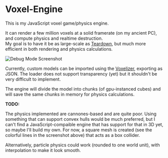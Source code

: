 # Voxel-Engine
This is my JavaScript voxel game/physics engine.

It can render a few million voxels at a solid framerate (on my ancient PC), and compute physics and realtime destruction.<br>My goal is to have it be as large-scale as [Teardown](https://store.steampowered.com/app/1167630/Teardown/), but much more efficient in both rendering and physics calculations.

![Debug Mode Screenshot](https://user-images.githubusercontent.com/66288732/189521938-1b4f1a0a-ed2e-4046-86fa-b19eb5f5939a.png)

Currently, custom models can be imported using the [Voxelizer](https://drububu.com/miscellaneous/voxelizer/?out=avo_cubes), exporting as JSON.
The loader does not support transparency (yet) but it shouldn't be very difficult to implement.

The engine will divide the model into chunks (of gpu-instanced cubes) and will save the same chunks in memory for physics calculations.

**TODO:**

The physics implemented are cannones-based and are quite poor. Using something that can support convex hulls would be much preferred, but I can't find a JavaScript-compaible engine that has support for that in 3D yet, so maybe I'll build my own. For now, a square mesh is created (see the colorful lines in the screenshot above) that acts as a box collider.

Alternatively, particle physics could work (rounded to one world unit), with interpolation to make it look smooth.
